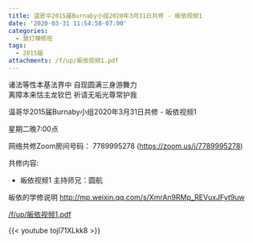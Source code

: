 ```yaml
---
title: 温哥华2015届Burnaby小组2020年3月31日共修 - 皈依视频1
date: '2020-03-31 11:54:58-07:00'
categories:
  - 慧灯禅修班
tags:
  - 2015届
attachments: /f/up/皈依视频1.pdf
---
```

诸法等性本基法界中 自现圆满三身游舞力   
离障本来怙主龙钦巴 祈请无垢光尊常护我

温哥华2015届Burnaby小组2020年3月31日共修 - 皈依视频1

星期二晚7:00点 

网络共修Zoom房间号码： 7789995278 (<https://zoom.us/j/7789995278>)

共修内容: 

- 皈依视频1
主持师兄：圆航

皈依的学修说明 <http://mp.weixin.qq.com/s/XmrAn9RMp_REVuxJFyt9uw>

[/f/up/皈依视频1.pdf](https://s3.ap-northeast-1.wasabisys.com/hdcx/hdv/f/up/皈依视频1.pdf)

{{< youtube tojI71XLkk8 >}}